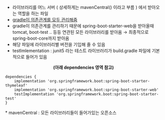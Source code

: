 <ul>
<li>라이브러리를 어느 서버 ( 상세하게는 mavenCentral() 이라고 부름 ) 에서 받아오는 역할을 하는 파일</li>
<li><u style="letter-spacing: 0px;">gradle이 의존관계를 모두 관리해줌</u></li>
<li>gradle이 의존관계를 관리하기 때문에 spring-boot-starter-web을 받아올때 tomcat, boot-test .. 등등 연관된 모든 라이브러리를 받아옴 &rarr; 최종적으로 spring-boot-core까지 받아옴</li>
<li>해당 파일에 라이브러리별 버전을 기입해 줄 수 있음</li>
<li>testImlementation : junit5 라는 테스트 라이브러리가 build.gradle 파일에 기본적으로 들어가 있음</li>
</ul>
<p style="text-align: center;"><b>(아래 dependencies 영역 참고)</b></p>
<pre id="code_1673791449262"><code>dependencies {
	implementation 'org.springframework.boot:spring-boot-starter-thymeleaf'
	implementation 'org.springframework.boot:spring-boot-starter-web'
	testImplementation 'org.springframework.boot:spring-boot-starter-test'
}</code></pre>
<p>* mavenCentral : 모든 라이브러리들이 들어가있는 오픈소스&nbsp;&nbsp;</p>
<p>&nbsp;</p>
<p>&nbsp;</p>